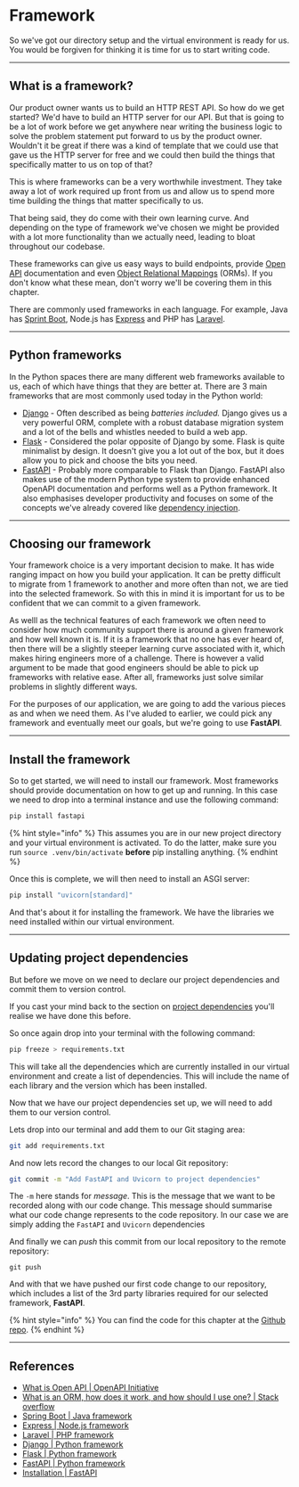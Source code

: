 # Framework

So we've got our directory setup and the virtual environment is ready for us. You would be forgiven for thinking it is time for us to start writing code.

***

## What is a framework?

Our product owner wants us to build an HTTP REST API. So how do we get started? We'd have to build an HTTP server for our API. But that is going to be a lot of work before we get anywhere near writing the business logic to solve the problem statement put forward to us by the product owner. Wouldn't it be great if there was a kind of template that we could use that gave us the HTTP server for free and we could then build the things that specifically matter to us on top of that?

This is where frameworks can be a very worthwhile investment. They take away a lot of work required up front from us and allow us to spend more time building the things that matter specifically to us.&#x20;

That being said, they do come with their own learning curve. And depending on the type of framework we've chosen we might be provided with a lot more functionality than we actually need, leading to bloat throughout our codebase.

These frameworks can give us easy ways to build endpoints, provide [Open API](https://www.openapis.org/what-is-openapi) documentation and even [Object Relational Mappings](https://stackoverflow.com/questions/1279613/what-is-an-orm-how-does-it-work-and-how-should-i-use-one) (ORMs). If you don't know what these mean, don't worry we'll be covering them in this chapter.&#x20;

There are commonly used frameworks in each language. For example, Java has [Sprint Boot](https://spring.io/projects/spring-boot), Node.js has [Express](http://expressjs.com/) and PHP has [Laravel](https://laravel.com/).

***

## Python frameworks

In the Python spaces there are many different web frameworks available to us, each of which have things that they are better at. There are 3 main frameworks that are most commonly used today in the Python world:

* [Django](https://www.djangoproject.com/) - Often described as being _batteries included._ Django gives us a very powerful ORM, complete with a robust database migration system and a lot of the bells and whistles needed to build a web app.
* [Flask](https://flask.palletsprojects.com/en/3.0.x/) - Considered the polar opposite of Django by some. Flask is quite minimalist by design. It doesn't give you a lot out of the box, but it does allow you to pick and choose the bits you need.&#x20;
* [FastAPI](https://fastapi.tiangolo.com/) - Probably more comparable to Flask than Django. FastAPI also makes use of the modern Python type system to provide enhanced OpenAPI documentation and performs well as a Python framework. It also emphasises developer productivity and focuses on some of the concepts we've already covered like [dependency injection](../fundementals/dependency-injection.md). &#x20;

***

## Choosing our framework

Your framework choice is a very important decision to make. It has wide ranging impact on how you build your application. It can be pretty difficult to migrate from 1 framework to another and more often than not, we are tied into the selected framework. So with this in mind it is important for us to be confident that we can commit to a given framework.

As welll as the technical features of each framework we often need to consider how much community support there is around a given framework and how well known it is. If it is a framework that no one has ever heard of, then there will be a slightly steeper learning curve associated with it, which makes hiring engineers more of a challenge. There is however a valid argument to be made that good engineers should be able to pick up frameworks with relative ease. After all, frameworks just solve similar problems in slightly different ways.&#x20;

For the purposes of our application, we are going to add the various pieces as and when we need them. As I've aluded to earlier, we could pick any framework and eventually meet our goals, but we're going to use **FastAPI**.&#x20;

***

## Install the framework

So to get started, we will need to install our framework. Most frameworks should provide documentation on how to get up and running. In this case we need to drop into a terminal instance and use the following command:

```sh
pip install fastapi
```

{% hint style="info" %}
This assumes you are in our new project directory and your virtual environment is activated. To do the latter, make sure you run `source .venv/bin/activate` **before** pip installing anything.&#x20;
{% endhint %}

Once this is complete, we will then need to install an ASGI server:

```sh
pip install "uvicorn[standard]"
```

And that's about it for installing the framework. We have the libraries we need installed within our virtual environment.&#x20;

***

## Updating project dependencies

But before we move on we need to declare our project dependencies and commit them to version control.

If you cast your mind back to the section on [project dependencies](../getting-started/environment-setup.md#project-dependencies) you'll realise we have done this before.

So once again drop into your terminal with the following command:

```sh
pip freeze > requirements.txt
```

This will take all the dependencies which are currently installed in our virtual environment and create a list of dependencies. This will include the name of each library and the version which has been installed.

Now that we have our project dependencies set up, we will need to add them to our version control.&#x20;

Lets drop into our terminal and add them to our Git staging area:

```sh
git add requirements.txt
```

And now lets record the changes to our local Git repository:

```sh
git commit -m "Add FastAPI and Uvicorn to project dependencies"
```

The `-m` here stands for _message_. This is the message that we want to be recorded along with our code change. This message should summarise what our code change represents to the code repository. In our case we are simply adding the `FastAPI` and `Uvicorn` dependencies

And finally we can _push_ this commit from our local repository to the remote repository:

```
git push 
```

And with that we have pushed our first code change to our repository, which includes a list of the 3rd party libraries required for our selected framework, **FastAPI**.

{% hint style="info" %}
You can find the code for this chapter at the [Github repo](https://github.com/A-Ashiq/learning-python-with-tdd-building-an-application-part-one).
{% endhint %}

***

## References

* [What is Open API | OpenAPI Initiative](https://www.openapis.org/what-is-openapi)
* [What is an ORM, how does it work, and how should I use one? | Stack overflow](https://stackoverflow.com/questions/1279613/what-is-an-orm-how-does-it-work-and-how-should-i-use-one)
* [Spring Boot | Java framework](https://spring.io/projects/spring-boot)
* [Express | Node.js framework](http://expressjs.com/)
* [Laravel | PHP framework](https://laravel.com/)
* [Django | Python framework](https://www.djangoproject.com/)
* [Flask | Python framework](https://flask.palletsprojects.com/en/3.0.x/)
* [FastAPI | Python framework](https://fastapi.tiangolo.com/)
* [Installation | FastAPI](https://fastapi.tiangolo.com/#installation)
